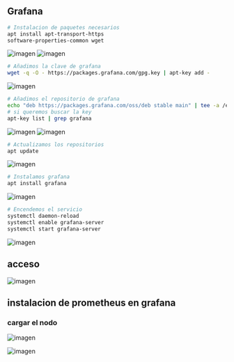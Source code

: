 ## Grafana
```bash
# Instalacion de paquetes necesarios
apt install apt-transport-https
software-properties-common wget
```
![imagen](https://github.com/user-attachments/assets/9a157d18-0e33-4531-be9d-4152b3da539b)
![imagen](https://github.com/user-attachments/assets/07426776-ff36-4723-a2d6-f3cddcf9f726)


```bash
# Añadimos la clave de grafana
wget -q -O - https://packages.grafana.com/gpg.key | apt-key add -
```
![imagen](https://github.com/user-attachments/assets/dc18652f-140a-4ee0-a8f4-c600178af6ce)

```bash
# Añadimos el repositorio de grafana
echo "deb https://packages.grafana.com/oss/deb stable main" | tee -a /etc/apt/sources.list.d/grafana.list
# si queremos buscar la key
apt-key list | grep grafana
```
![imagen](https://github.com/user-attachments/assets/bceb9522-f328-446c-9a35-79e689c5a0fa)
![imagen](https://github.com/user-attachments/assets/ccea3a09-40b5-4ee6-9658-7a654b64faf0)


```bash
# Actualizamos los repositorios
apt update
```
![imagen](https://github.com/user-attachments/assets/810bb61f-424b-4500-b604-5a26b3769f77)


```bash
# Instalamos grafana
apt install grafana
```
![imagen](https://github.com/user-attachments/assets/2624e5e5-e05b-4d3d-9bfb-9b3a5b4bcff7)

```bash
# Encendemos el servicio
systemctl daemon-reload
systemctl enable grafana-server
systemctl start grafana-server
```

![imagen](https://github.com/user-attachments/assets/497f5362-6bca-4982-a474-9a2ea3832164)

## acceso

![imagen](https://github.com/user-attachments/assets/77041338-83f5-4a40-93c7-9d9f0688e2c0)


## instalacion de prometheus en grafana
### cargar el nodo

![imagen](https://github.com/user-attachments/assets/cccb0fb9-1cd0-4683-94b2-51ec638f7060)

![imagen](https://github.com/user-attachments/assets/f9fd627a-f825-4253-b27b-edc237ea25e8)

